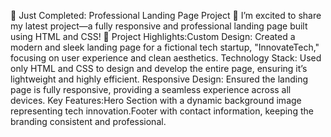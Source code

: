 🚀 Just Completed: Professional Landing Page Project 🚀
I’m excited to share my latest project—a fully responsive and professional landing page built using HTML and CSS!
🌟 Project Highlights:Custom Design: Created a modern and sleek landing page for a fictional tech startup, "InnovateTech," focusing on user experience and clean aesthetics.
Technology Stack: Used only HTML and CSS to design and develop the entire page, ensuring it’s lightweight and highly efficient.
Responsive Design: Ensured the landing page is fully responsive, providing a seamless experience across all devices.
Key Features:Hero Section with a dynamic background image representing tech innovation.Footer with contact information, keeping the branding consistent and professional.
